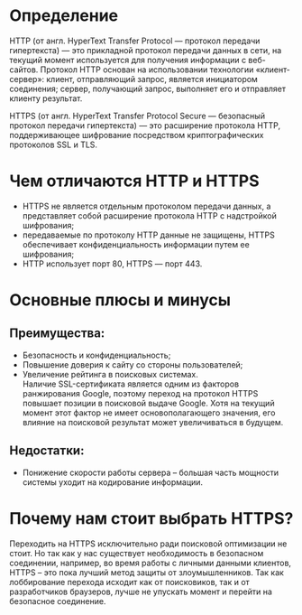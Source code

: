 # **Определение**
HTTP (от англ. HyperText Transfer Protocol — протокол передачи гипертекста) — это прикладной протокол передачи данных в сети, на текущий момент используется для получения информации с веб-сайтов. Протокол HTTP основан на использовании технологии «клиент-сервер»: клиент, отправляющий запрос, является инициатором соединения; сервер, получающий запрос, выполняет его и отправляет клиенту результат.  

HTTPS (от англ. HyperText Transfer Protocol Secure — безопасный протокол передачи гипертекста) — это расширение протокола HTTP, поддерживающее шифрование посредством криптографических протоколов SSL и TLS.

# **Чем отличаются HTTP и HTTPS**

* HTTPS не является отдельным протоколом передачи данных, а представляет собой расширение протокола HTTP с надстройкой шифрования;
* передаваемые по протоколу HTTP данные не защищены, HTTPS обеспечивает конфиденциальность информации путем ее шифрования;
* HTTP использует порт 80, HTTPS — порт 443.

# **Основные плюсы и минусы**

## Преимущества:

* Безопасность и конфиденциальность;
* Повышение доверия к сайту со стороны пользователей;
* Увеличение рейтинга в поисковых системах.  
Наличие SSL-сертификата является одним из факторов ранжирования Google, поэтому переход на протокол HTTPS повышает позиции в поисковой выдаче Google. Хотя на текущий момент этот фактор не имеет основополагающего значения, его влияние на поисковой результат может увеличиваться в будущем.

## Недостатки:

* Понижение скорости работы сервера – большая часть мощности системы уходит на кодирование информации.

# **Почему нам стоит выбрать HTTPS?**
Переходить на HTTPS исключительно ради поисковой оптимизации не стоит. Но так как у нас существует необходимость в безопасном соединении, например, во время работы с личными данными клиентов, HTTPS – это пока лучший метод защиты от злоумышленников. Так как лоббирование перехода исходит как от поисковиков, так и от разработчиков браузеров, лучше не упускать момент и перейти на безопасное соединение.